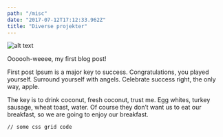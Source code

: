```yaml
---
path: "/misc"
date: "2017-07-12T17:12:33.962Z"
title: "Diverse projekter"
---
```


![alt text][logo]

[logo]: https://i.imgur.com/97aKVZQ.jpg "Logo Title Text 2"



Oooooh-weeee, my first blog post!

First post Ipsum is a major key to success. Congratulations, you played yourself. Surround yourself with angels. Celebrate success right, the only way, apple.

The key is to drink coconut, fresh coconut, trust me. Egg whites, turkey sausage, wheat toast, water. Of course they don’t want us to eat our breakfast, so we are going to enjoy our breakfast.

<pre><code>// some css grid code </code></pre>
